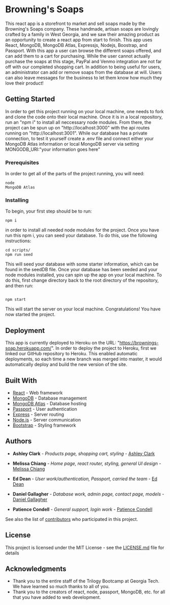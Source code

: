 # Browning's Soaps

This react app is a storefront to market and sell soaps made by the Browning's Soaps company.  These handmade, artisan soaps are lovingly crafted
by a family in West Georgia, and we saw their amazing product as an opportunity to create a react app from start to finish.  This app uses React, MongoDB, MongoDB Atlas, Expressjs, Nodejs, Boostrap, and Passport.  With this app a user can browse the different soaps offered, and can add them to a cart for purchasing.  While the user cannot actually purchase the soaps at this stage, PayPal and Venmo integration are not far off with our completed shopping cart.  In addition to being useful for users, an administrator can add or remove soaps from the database at will.  Users can also leave messages for the business to let them know how much they love their product!

## Getting Started

In order to get this project running on your local machine, one needs to fork and clone the code onto their local machine.  Once it is in a local repository, run an "npm i" to install all neccessary node modules.  From there, the project can be spun up on "http://localhost:3000" with the api
routes running on "http://localhost:3001".  While our database has a private connection, to test it yourself create a .env file and connect either your MongoDB Atlas information or local MongoDB server via setting MONGODB_URI:"your information goes here"

### Prerequisites

In order to get all of the parts of the project running, you will need: 

```
node
MongoDB Atlas
```

### Installing

To begin, your first step should be to run:

```
npm i
```

in order to install all needed node modules for the project.  Once you have run this npm i, you can seed your database.  To do this, use the following instructions:

```
cd scripts/
npm run seed
```

This will seed your database with some starter information, which can be found in the seedDB file.  Once your database has been seeded and your node modules installed, you can spin up the app on your local machine.  To do this, first change directory back to the root directory of the repository, and then run:

```

npm start
```

This will start the server on your local machine.  Congratulations!  You have now started the project.


## Deployment

This app is currently deployed to Heroku on the URL: "https://brownings-soap.herokuapp.com/".  In order to deploy the project to Heroku, first we linked our GitHub repository to Heroku.  This enabled automatic deployments, so each time a new branch was merged into master, it would automatically deploy and build the new version of the site. 

## Built With

* [React](https://reactjs.org/) - Web framework
* [MongoDB](https://www.mongodb.com/) - Database management
* [MongoDB Atlas](https://www.mongodb.com/cloud/atlas) - Database hosting
* [Passport](http://www.passportjs.org/docs/) - User authentication
* [Express](https://expressjs.com/) - Server routing
* [Node.js](https://nodejs.org/en/) - Server communication
* [Bootstrap](https://getbootstrap.com/) - Styling framework




## Authors

* **Ashley Clark** - *Products page, shopping cart, styling* - [Ashley Clark](https://github.com/dashley06)

* **Melissa Chiang** - *Home page, react router, styling, general UI design* - [Melissa Chiang](https://github.com/mchiang62)

* **Ed Dean** - *User work/authentication, Passport, carried the team* - [Ed Dean](https://github.com/edean78)

* **Daniel Gallagher** - *Database work, admin page, contact page, models* - [Daniel Gallagher](https://github.com/dagallagher221)

* **Patience Condell** - *General support, login work* - [Patience Condell](https://github.com/rubbishspitfire)

See also the list of [contributors](https://github.com/your/project/contributors) who participated in this project.

## License

This project is licensed under the MIT License - see the [LICENSE.md](LICENSE.md) file for details

## Acknowledgments

* Thank you to the entire staff of the Trilogy Bootcamp at Georgia Tech.  We have learned so much thanks to all of you.
* Thank you to the creators of react, node, passport, MongoDB, etc. for all that you have added to web development.
